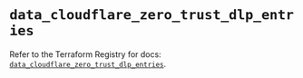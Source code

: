 # `data_cloudflare_zero_trust_dlp_entries`

Refer to the Terraform Registry for docs: [`data_cloudflare_zero_trust_dlp_entries`](https://registry.terraform.io/providers/cloudflare/cloudflare/5.8.4/docs/data-sources/zero_trust_dlp_entries).
